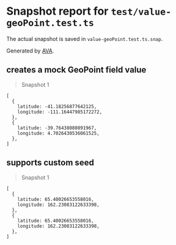 # Snapshot report for `test/value-geoPoint.test.ts`

The actual snapshot is saved in `value-geoPoint.test.ts.snap`.

Generated by [AVA](https://avajs.dev).

## creates a mock GeoPoint field value

> Snapshot 1

    [
      {
        latitude: -41.18256877642125,
        longitude: -111.16447985172272,
      },
      {
        latitude: -39.76438080891967,
        longitude: 4.7026430536061525,
      },
    ]

## supports custom seed

> Snapshot 1

    [
      {
        latitude: 65.40026653558016,
        longitude: 162.23083122633398,
      },
      {
        latitude: 65.40026653558016,
        longitude: 162.23083122633398,
      },
    ]
